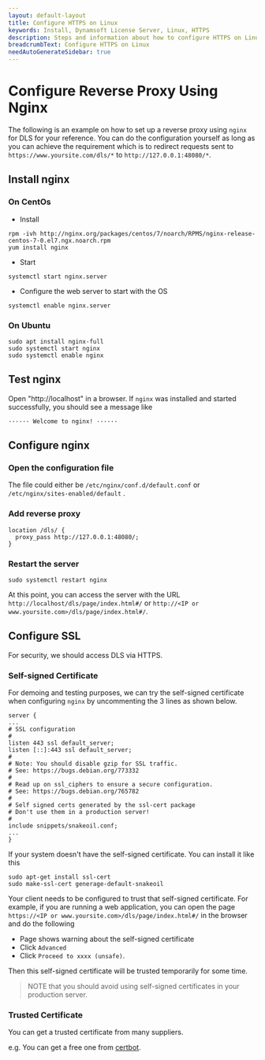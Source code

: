 ```yaml
---
layout: default-layout
title: Configure HTTPS on Linux
keywords: Install, Dynamsoft License Server, Linux, HTTPS
description: Steps and information about how to configure HTTPS on Linux
breadcrumbText: Configure HTTPS on Linux
needAutoGenerateSidebar: true
---
```


# Configure Reverse Proxy Using Nginx

The following is an example on how to set up a reverse proxy using `nginx` for DLS for your reference. You can do the configuration yourself as long as you can achieve the requirement which is to redirect requests sent to `https://www.yoursite.com/dls/*` to `http://127.0.0.1:48080/*`.

## Install nginx

### On CentOs

* Install

``` shell
rpm -ivh http://nginx.org/packages/centos/7/noarch/RPMS/nginx-release-centos-7-0.el7.ngx.noarch.rpm 
yum install nginx
```

* Start

``` shell
systemctl start nginx.server
```

* Configure the web server to start with the OS

``` shell
systemctl enable nginx.server 
```

### On Ubuntu

``` shell
sudo apt install nginx-full
sudo systemctl start nginx
sudo systemctl enable nginx
```

## Test nginx

Open "http://localhost" in a browser. If `nginx` was installed and started successfully, you should see a message like

``` text
······ Welcome to nginx! ······ 
```

## Configure nginx

### Open the configuration file

The file could either be `/etc/nginx/conf.d/default.conf` or `/etc/nginx/sites-enabled/default` .

<!--
### Add your server name

``` shell
server_name www.yoursite.com;
```
-->

### Add reverse proxy

``` shell
location /dls/ {
  proxy_pass http://127.0.0.1:48080/;
}
```

### Restart the server

``` shell
sudo systemctl restart nginx
```

At this point, you can access the server with the URL `http://localhost/dls/page/index.html#/` or `http://<IP or www.yoursite.com>/dls/page/index.html#/`.

<!--At this point, you can access the server with the URL `http://www.yoursite.com/dls/page/index.html#/`.-->

## Configure SSL

For security, we should access DLS via HTTPS.

### Self-signed Certificate

For demoing and testing purposes, we can try the self-signed certificate when configuring `nginx` by uncommenting the 3 lines as shown below.

``` shell
server {
...
# SSL configuration
#
listen 443 ssl default_server;
listen [::]:443 ssl default_server;
#
# Note: You should disable gzip for SSL traffic.
# See: https://bugs.debian.org/773332
#
# Read up on ssl_ciphers to ensure a secure configuration.
# See: https://bugs.debian.org/765782
#
# Self signed certs generated by the ssl-cert package
# Don't use them in a production server!
#
include snippets/snakeoil.conf;
...
}
```

If your system doesn't have the self-signed certificate. You can install it like this

``` shell
sudo apt-get install ssl-cert
sudo make-ssl-cert generage-default-snakeoil
```

Your client needs to be configured to trust that self-signed certificate. For example, if you are running a web application, you can open the page `https://<IP or www.yoursite.com>/dls/page/index.html#/` in the browser and do the following

* Page shows warning about the self-signed certificate
* Click `Advanced`
* Click `Proceed to xxxx (unsafe)`.

Then this self-signed certificate will be trusted temporarily for some time.

> NOTE that you should avoid using self-signed certificates in your production server.

### Trusted Certificate

You can get a trusted certificate from many suppliers.

e.g. You can get a free one from [certbot](https://certbot.eff.org/).
